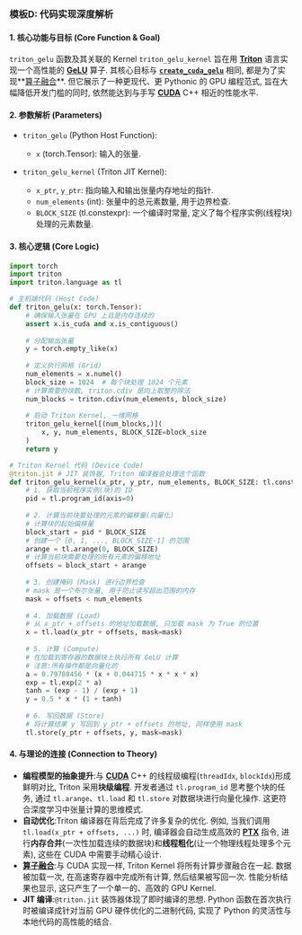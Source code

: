 ### 模板D: 代码实现深度解析

#### 1. 核心功能与目标 (Core Function & Goal)
`triton_gelu` 函数及其关联的 Kernel `triton_gelu_kernel` 旨在用 **[Triton](./Lecture6-Triton.md)** 语言实现一个高性能的 **[GeLU](./Lecture6-GeLU.md)** 算子. 其核心目标与 **[`create_cuda_gelu`](./Lecture6-Code-create_cuda_gelu.md)** 相同, 都是为了实现**[算子融合](./Lecture6-Kernel-Fusion.md)**. 但它展示了一种更现代、更 Pythonic 的 GPU 编程范式, 旨在大幅降低开发门槛的同时, 依然能达到与手写 **[CUDA](./Lecture6-CUDA.md)** C++ 相近的性能水平. 

#### 2. 参数解析 (Parameters)
*   `triton_gelu` (Python Host Function):
    *   `x` (torch.Tensor): 输入的张量. 

*   `triton_gelu_kernel` (Triton JIT Kernel):
    *   `x_ptr`, `y_ptr`: 指向输入和输出张量内存地址的指针. 
    *   `num_elements` (int): 张量中的总元素数量, 用于边界检查. 
    *   `BLOCK_SIZE` (tl.constexpr): 一个编译时常量, 定义了每个程序实例(线程块)处理的元素数量. 

#### 3. 核心逻辑 (Core Logic)
```python
import torch
import triton
import triton.language as tl

# 主机端代码 (Host Code)
def triton_gelu(x: torch.Tensor):
    # 确保输入张量在 GPU 上且是内存连续的
    assert x.is_cuda and x.is_contiguous()
    
    # 分配输出张量
    y = torch.empty_like(x)
    
    # 定义执行网格 (Grid)
    num_elements = x.numel()
    block_size = 1024  # 每个块处理 1024 个元素
    # 计算需要的块数, triton.cdiv 是向上取整的除法
    num_blocks = triton.cdiv(num_elements, block_size)
    
    # 启动 Triton Kernel, 一维网格
    triton_gelu_kernel[(num_blocks,)](
        x, y, num_elements, BLOCK_SIZE=block_size
    )
    return y

# Triton Kernel 代码 (Device Code)
@triton.jit # JIT 装饰器, Triton 编译器会处理这个函数
def triton_gelu_kernel(x_ptr, y_ptr, num_elements, BLOCK_SIZE: tl.constexpr):
    # 1. 获取当前程序实例(块)的 ID
    pid = tl.program_id(axis=0)
    
    # 2. 计算当前块要处理的元素的偏移量(向量化)
    # 计算块的起始偏移量
    block_start = pid * BLOCK_SIZE
    # 创建一个 [0, 1, ..., BLOCK_SIZE-1] 的范围
    arange = tl.arange(0, BLOCK_SIZE)
    # 计算当前块需要处理的所有元素的偏移地址
    offsets = block_start + arange
    
    # 3. 创建掩码 (Mask) 进行边界检查
    # mask 是一个布尔张量, 用于防止读写超出范围的内存
    mask = offsets < num_elements
    
    # 4. 加载数据 (Load)
    # 从 x_ptr + offsets 的地址加载数据, 只加载 mask 为 True 的位置
    x = tl.load(x_ptr + offsets, mask=mask)
    
    # 5. 计算 (Compute)
    # 在加载到寄存器的数据块上执行所有 GeLU 计算
    # 注意:所有操作都是向量化的
    a = 0.79788456 * (x + 0.044715 * x * x * x)
    exp = tl.exp(2 * a)
    tanh = (exp - 1) / (exp + 1)
    y = 0.5 * x * (1 + tanh)
    
    # 6. 写回数据 (Store)
    # 将计算结果 y 写回到 y_ptr + offsets 的地址, 同样使用 mask
    tl.store(y_ptr + offsets, y, mask=mask)
```

#### 4. 与理论的连接 (Connection to Theory)
*   **编程模型的抽象提升**:与 **[CUDA](./Lecture6-CUDA.md)** C++ 的线程级编程(`threadIdx`, `blockIdx`)形成鲜明对比, Triton 采用**块级编程**. 开发者通过 `tl.program_id` 思考整个块的任务, 通过 `tl.arange`、`tl.load` 和 `tl.store` 对数据块进行向量化操作. 这更符合深度学习中张量计算的思维模式. 
*   **自动优化**:Triton 编译器在背后完成了许多复杂的优化. 例如, 当我们调用 `tl.load(x_ptr + offsets, ...)` 时, 编译器会自动生成高效的 **[PTX](./Lecture6-PTX.md)** 指令, 进行**内存合并**(一次性加载连续的数据块)和**线程粗化**(让一个物理线程处理多个元素), 这些在 CUDA 中需要手动精心设计. 
*   **[算子融合](./Lecture6-Kernel-Fusion.md)**:与 CUDA 实现一样, Triton Kernel 将所有计算步骤融合在一起. 数据被加载一次, 在高速寄存器中完成所有计算, 然后结果被写回一次. 性能分析结果也显示, 这只产生了一个单一的、高效的 GPU Kernel. 
*   **JIT 编译**:`@triton.jit` 装饰器体现了即时编译的思想. Python 函数在首次执行时被编译成针对当前 GPU 硬件优化的二进制代码, 实现了 Python 的灵活性与本地代码的高性能的结合. 